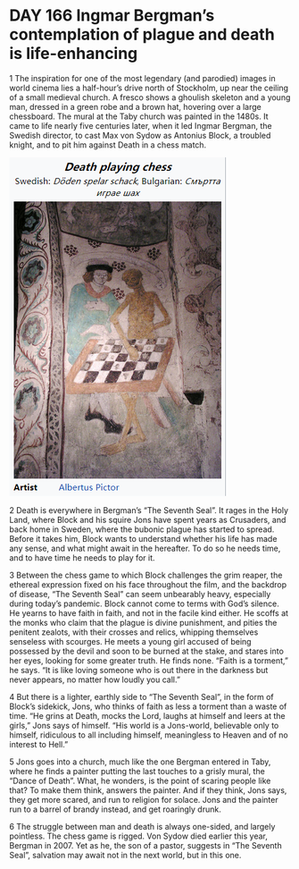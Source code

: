 # DAY 166 Ingmar Bergman’s contemplation of plague and death is life-enhancing
1 The inspiration for one of the most legendary (and parodied) images in world cinema lies a half-hour’s drive north of Stockholm, up near the ceiling of a small medieval church. A fresco shows a ghoulish skeleton and a young man, dressed in a green robe and a brown hat, hovering over a large chessboard. The mural at the Taby church was painted in the 1480s. It came to life nearly five centuries later, when it led Ingmar Bergman, the Swedish director, to cast Max von Sydow as Antonius Block, a troubled knight, and to pit him against Death in a chess match.

![](./img/boxcnj4uU6fRiMkkZSskMmOgKjd.png)

2 Death is everywhere in Bergman’s “The Seventh Seal”. It rages in the Holy Land, where Block and his squire Jons have spent years as Crusaders, and back home in Sweden, where the bubonic plague has started to spread. Before it takes him, Block wants to understand whether his life has made any sense, and what might await in the hereafter. To do so he needs time, and to have time he needs to play for it.

3 Between the chess game to which Block challenges the grim reaper, the ethereal expression fixed on his face throughout the film, and the backdrop of disease, “The Seventh Seal” can seem unbearably heavy, especially during today’s pandemic. Block cannot come to terms with God’s silence. He yearns to have faith in faith, and not in the facile kind either. He scoffs at the monks who claim that the plague is divine punishment, and pities the penitent zealots, with their crosses and relics, whipping themselves senseless with scourges. He meets a young girl accused of being possessed by the devil and soon to be burned at the stake, and stares into her eyes, looking for some greater truth. He finds none. “Faith is a torment,” he says. “It is like loving someone who is out there in the darkness but never appears, no matter how loudly you call.”

4 But there is a lighter, earthly side to “The Seventh Seal”, in the form of Block’s sidekick, Jons, who thinks of faith as less a torment than a waste of time. “He grins at Death, mocks the Lord, laughs at himself and leers at the girls,” Jons says of himself. “His world is a Jons-world, believable only to himself, ridiculous to all including himself, meaningless to Heaven and of no interest to Hell.”

5 Jons goes into a church, much like the one Bergman entered in Taby, where he finds a painter putting the last touches to a grisly mural, the “Dance of Death”. What, he wonders, is the point of scaring people like that? To make them think, answers the painter. And if they think, Jons says, they get more scared, and run to religion for solace. Jons and the painter run to a barrel of brandy instead, and get roaringly drunk.

6 The struggle between man and death is always one-sided, and largely pointless. The chess game is rigged. Von Sydow died earlier this year, Bergman in 2007. Yet as he, the son of a pastor, suggests in “The Seventh Seal”, salvation may await not in the next world, but in this one.

